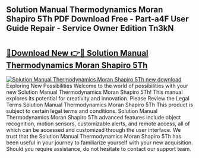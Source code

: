 ## Solution Manual Thermodynamics Moran Shapiro 5Th PDF Download Free - Part-a4F User Guide Repair - Service Owner Edition Tn3kN

# <h2><a href="http://bc52318.oget.top/?id=Solution+Manual+Thermodynamics+Moran+Shapiro+5Th">🔗Download New 👉🔴 Solution Manual Thermodynamics Moran Shapiro 5Th</a></h2>

[![Solution Manual Thermodynamics Moran Shapiro 5Th new download](https://i.imgur.com/5g1atiW.png)](http://bc52318.oget.top/?id=Solution+Manual+Thermodynamics+Moran+Shapiro+5Th)
Exploring New Possibilities Welcome to the world of possibilities with your new Solution Manual Thermodynamics Moran Shapiro 5Th! This manual explores its potential for creativity and innovation. Please Review the Legal Terms Solution Manual Thermodynamics Moran Shapiro 5Th This product is subject to certain legal terms and conditions. Solution Manual Thermodynamics Moran Shapiro 5Th advanced features include object recognition, motion sensors, customizable alerts, and remote access, all of which can be accessed and customized through the user interface. We trust that the Solution Manual Thermodynamics Moran Shapiro 5Th has been useful in your journey to familiarize yourself with your new acquisition. Should you require assistance, do not hesitate to contact our support team.

